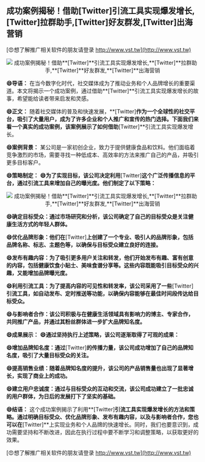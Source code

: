 ## **成功案例揭秘！借助**[Twitter]**引流工具实现爆发增长,**[Twitter]**拉群助手,**[Twitter]**好友群发,**[Twitter]**出海营销**

[😍想了解推广相关软件的朋友请登录 http://www.vst.tw](http://www.vst.tw)

 <center><img src="https://vst.tw/MP4/tuiguang/png/8.png" alt="成功案例揭秘！借助**[Twitter]**引流工具实现爆发增长,**[Twitter]**拉群助手,**[Twitter]**好友群发,**[Twitter]**出海营销"></center>

**😄导语：**
在当今数字化时代，社交媒体成为了推动业务和个人品牌增长的重要渠道。本文将揭示一个成功案例，通过借助**[Twitter]**引流工具实现爆发增长的故事，希望能给读者带来启发和灵感。

**😄正文：**
随着社交媒体的普及和快速发展，**[Twitter]**作为一个全球性的社交平台，吸引了大量用户，成为了许多企业和个人推广和宣传的热门选择。下面我们来看一个真实的成功案例，该案例展示了如何借助**[Twitter]**引流工具实现爆发增长。

**😄案例背景：**
某公司是一家初创企业，致力于提供健康食品和饮料。他们面临着竞争激烈的市场，需要寻找一种低成本、高效率的方法来推广自己的产品，并吸引更多目标客户。

**😄策略制定：**
**😄为了实现目标，该公司决定利用**[Twitter]**这个广泛传播信息的平台，通过引流工具来增加自己的曝光度。他们制定了以下策略：**

 <center><img src="https://vst.tw/MP4/tuiguang/png/5.png" alt="成功案例揭秘！借助**[Twitter]**引流工具实现爆发增长,**[Twitter]**拉群助手,**[Twitter]**好友群发,**[Twitter]**出海营销"></center>

**😄确定目标受众：通过市场研究和分析，该公司确定了自己的目标受众是关注健康生活方式的年轻人群体。**

**😄优化品牌形象：他们在**[Twitter]**上创建了一个专业、吸引人的品牌形象，包括品牌名称、标志、主题色等，以确保与目标受众建立良好的连接。**

**😄发布有趣内容：为了吸引更多用户关注和转发，他们开始发布有趣、富有创意的内容，包括健康饮食小贴士、美味食谱分享等。这些内容既能吸引目标受众的兴趣，又能增加品牌曝光度。**

**😄利用引流工具：为了提高内容的可见性和转发率，该公司采用了一些**[Twitter]**引流工具，如自动发布、定时推送等功能，以确保内容能够在最佳时间段传达给目标受众。**

**😄与影响者合作：该公司积极与在健康生活领域具有影响力的博主、专家合作，共同推广产品，并通过其粉丝群体进一步扩大品牌知名度。**

**😄成果展示：**
**😄通过坚持执行上述策略，该公司逐渐取得了可观的成果：**

**😄增加品牌知名度：通过**[Twitter]**的传播力量，该公司成功增加了自己的品牌知名度，吸引了大量目标受众的关注。**

**😄提高销售业绩：随着品牌知名度的提升，该公司的产品销售量也出现了显著增长，实现了商业上的成功。**

**😄建立用户忠诚度：通过与目标受众的互动和交流，该公司成功建立了一批忠诚的用户群体，为日后的发展打下了坚实的基础。**

**😄结语：**
这个成功案例揭示了利用**[Twitter]**引流工具实现爆发增长的方法和策略。通过明确目标受众、优化品牌形象、发布有趣内容，以及与影响者合作，您也可以在**[Twitter]**上实现业务和个人品牌的快速增长。同时，我们也要意识到，成功需要坚持和不断改进，因此在执行过程中要不断学习和调整策略，以获取更好的效果。

[😍想了解推广相关软件的朋友请登录 http://www.vst.tw](http://www.vst.tw)



